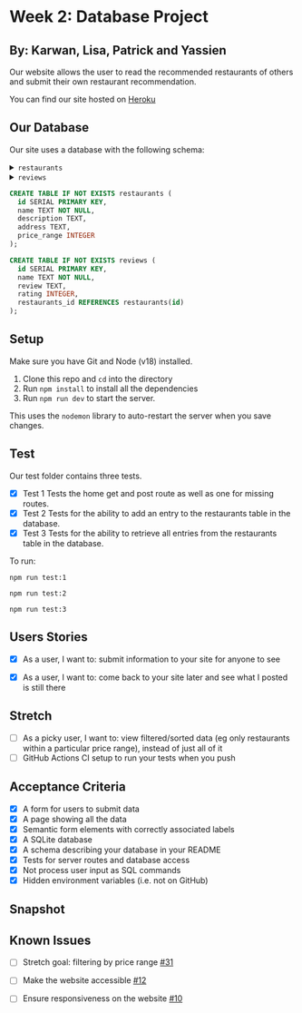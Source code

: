 # Week 2: Database Project 

## By: Karwan, Lisa, Patrick and Yassien

Our website allows the user to read the recommended restaurants of others and submit their own restaurant recommendation.

You can find our site hosted on [Heroku](https://fac25-restaurants.herokuapp.com/)

## Our Database

Our site uses a database with the following schema:
<details>
<summary><code>restaurants</code></summary>


| column            | type    | constraints                        |
| ----------------- | ------- | ---------------------------------- |
| id                | integer | primary key autoincrement          |
| name              | text    | not null                           |
| description       | integer |  |
| address           | text    |                                    |
| price_range       | integer |                                    |


</details>

<details>
<summary><code>reviews</code></summary>

| column      | type    | constraints               |
| ----------- | ------- | ------------------------- |
| id          | integer | primary key autoincrement |
| name        | text    |   not null                       |
| review | text    |                           |
  | rating | integer    |                           |
  | restaurants_id |     |   references restaurants(id)                         |

  </details>

```sql
CREATE TABLE IF NOT EXISTS restaurants (
  id SERIAL PRIMARY KEY,
  name TEXT NOT NULL,
  description TEXT,
  address TEXT,
  price_range INTEGER
);

CREATE TABLE IF NOT EXISTS reviews (
  id SERIAL PRIMARY KEY,
  name TEXT NOT NULL,
  review TEXT,
  rating INTEGER,
  restaurants_id REFERENCES restaurants(id)
);
```

## Setup

Make sure you have Git and Node (v18) installed.

1. Clone this repo and `cd` into the directory
2. Run `npm install` to install all the dependencies
3. Run `npm run dev` to start the server.  


This uses the `nodemon` library to auto-restart the server when you save changes.

## Test

Our test folder contains three tests.

- [x] Test 1 Tests the home get and post route as well as one for missing routes.
- [x] Test 2 Tests for the ability to add an entry to the restaurants table in the database.
- [x] Test 3 Tests for the ability to retrieve all entries from the restaurants table in the database.

To run:

`npm run test:1`

`npm run test:2`

`npm run test:3`

## Users Stories

- [x] As a user, I want to: submit information to your site for anyone to see

- [x] As a user, I want to: come back to your site later and see what I posted is still there

## Stretch

- [ ] As a picky user, I want to:  view filtered/sorted data (eg only restaurants within a particular price range), instead of just all of it
- [ ] GitHub Actions CI setup to run your tests when you push

## Acceptance Criteria

- [x] A form for users to submit data
- [x] A page showing all the data
- [x] Semantic form elements with correctly associated labels
- [x] A SQLite database
- [x] A schema describing your database in your README
- [x] Tests for server routes and database access
- [x] Not process user input as SQL commands
- [x] Hidden environment variables (i.e. not on GitHub)

## Snapshot


## Known Issues

- [ ]  Stretch goal: filtering by price range [#31](https://github.com/fac25/lisa-karwan-patrick-yassien-database/issues/31)
- [ ]  Make the website accessible [#12](https://github.com/fac25/lisa-karwan-patrick-yassien-database/issues/12)
- [ ]  Ensure responsiveness on the website [#10](https://github.com/fac25/lisa-karwan-patrick-yassien-database/issues/10)

